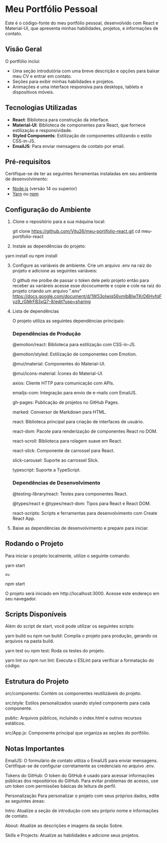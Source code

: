 # Meu Portfólio Pessoal

Este é o código-fonte do meu portfólio pessoal, desenvolvido com React e Material-UI, que apresenta minhas habilidades, projetos, e informações de contato.

## Visão Geral

O portfólio inclui:
- Uma seção introdutória com uma breve descrição e opções para baixar meu CV e entrar em contato.
- Seções para exibir minhas habilidades e projetos.
- Animações e uma interface responsiva para desktops, tablets e dispositivos móveis.

## Tecnologias Utilizadas

- **React**: Biblioteca para construção da interface.
- **Material-UI**: Biblioteca de componentes para React, que fornece estilização e responsividade.
- **Styled Components**: Estilização de componentes utilizando o estilo CSS-in-JS.
- **EmailJS**: Para enviar mensagens de contato por email.

## Pré-requisitos

Certifique-se de ter as seguintes ferramentas instaladas em seu ambiente de desenvolvimento:

- [Node.js](https://nodejs.org/) (versão 14 ou superior)
- [Yarn](https://yarnpkg.com/) ou [npm](https://www.npmjs.com/)

## Configuração do Ambiente

1. Clone o repositório para a sua máquina local:

   
   git clone https://github.com/Vitu26/meu-portifolio-react.git
   cd meu-portifolio-react

2. Instale as dependências do projeto:

  yarn install
ou
  npm install

3. Configure as variáveis de ambiente. Crie um arquivo .env na raiz do projeto e adicione as seguintes variáveis:

    O github me proibe de passar o token dele pelo projeto então para receber as variáreis acesse esse dococumente e copie e cole na raiz do projeto criando um arquivo ".env"
    https://docs.google.com/document/d/1W53oIwiq56vmlbBlwTKrD6HvfqFyz9_rGMrFB3xQ7-8/edit?usp=sharing


4. Lista de dependências

   O projeto utiliza as seguintes dependências principais:
   
   ### Dependências de Produção
   
   @emotion/react: Biblioteca para estilização com CSS-in-JS.
   
   @emotion/styled: Estilização de componentes com Emotion.
   
   @mui/material: Componentes do Material-UI.
   
   @mui/icons-material: Ícones do Material-UI.
   
   axios: Cliente HTTP para comunicação com APIs.
   
   emailjs-com: Integração para envio de e-mails com EmailJS.
   
   gh-pages: Publicação de projetos no GitHub Pages.
   
   marked: Conversor de Markdown para HTML.
   
   react: Biblioteca principal para criação de interfaces de usuário.
   
   react-dom: Pacote para renderização de componentes React no DOM.
   
   react-scroll: Biblioteca para rolagem suave em React.
   
   react-slick: Componente de carrossel para React.
   
   slick-carousel: Suporte ao carrossel Slick.
   
   typescript: Suporte a TypeScript.
   
   ### Dependências de Desenvolvimento
   
   @testing-library/react: Testes para componentes React.
   
   @types/react e @types/react-dom: Tipos para React e React DOM.
   
   react-scripts: Scripts e ferramentas para desenvolvimento com Create React App.




6. Baixe as dependências de desenvolvimento e prepare para iniciar.

## Rodando o Projeto
Para iniciar o projeto localmente, utilize o seguinte comando:


   yarn start

    ou

   npm start

   O projeto será iniciado em http://localhost:3000. 
   Acesse este endereço em seu navegador.

## Scripts Disponíveis
   Além do script de start, você pode utilizar os seguintes scripts:

   yarn build ou npm run build: Compila o projeto para produção, gerando os arquivos na pasta build.
   
   yarn test ou npm test: Roda os testes do projeto.
   
   yarn lint ou npm run lint: Executa o ESLint para verificar a formatação do código.
   
## Estrutura do Projeto
   
   src/components: Contém os componentes reutilizáveis do projeto.
   
   src/style: Estilos personalizados usando styled components para cada componente.
   
   public: Arquivos públicos, incluindo o index.html e outros recursos estáticos.
   
   src/App.js: Componente principal que organiza as seções do portfólio.
   
## Notas Importantes
   EmailJS: O formulário de contato utiliza o EmailJS para enviar mensagens. Certifique-se de configurar corretamente as credenciais no arquivo .env.
   
   Tokens do GitHub: O token do GitHub é usado para acessar informações públicas dos repositórios do GitHub. Para evitar problemas de acesso, use um token com permissões básicas de leitura de perfil.
   
   Personalização
   Para personalizar o projeto com seus próprios dados, edite as seguintes áreas:

   Intro: Atualize a seção de introdução com seu próprio nome e informações de contato.
   
   About: Atualize as descrições e imagens da seção Sobre.
   
   Skills e Projects: Atualize as habilidades e adicione seus projetos.
   
  




